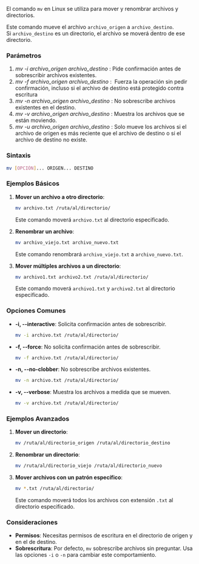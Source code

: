 El comando `mv` en Linux se utiliza para mover y renombrar archivos y directorios.

Este comando mueve el archivo `archivo_origen` a `archivo_destino`. Si `archivo_destino` es un directorio, el archivo se moverá dentro de ese directorio.

### **Parámetros** 
 1. _mv -i archivo_origen archivo_destino_ : Pide confirmación antes de sobrescribir archivos existentes.
 2. _mv -f archivo_origen archivo_destino_ :  Fuerza la operación sin pedir confirmación, incluso si el archivo de destino está protegido contra escritura
 3. _mv -n archivo_origen archivo_destino_ : No sobrescribe archivos existentes en el destino.
 4. _mv -v archivo_origen archivo_destino_ : Muestra los archivos que se están moviendo.
 5. _mv -u archivo_origen archivo_destino_ : Solo mueve los archivos si el archivo de origen es más reciente que el archivo de destino o si el archivo de destino no existe.

### Sintaxis

```bash
mv [OPCIÓN]... ORIGEN... DESTINO
```

### Ejemplos Básicos

1. **Mover un archivo a otro directorio**:
    
    ```bash
    mv archivo.txt /ruta/al/directorio/
    ```
    
    Este comando moverá `archivo.txt` al directorio especificado.
    
2. **Renombrar un archivo**:
    
    ```bash
    mv archivo_viejo.txt archivo_nuevo.txt
    ```
    
    Este comando renombrará `archivo_viejo.txt` a `archivo_nuevo.txt`.
    
3. **Mover múltiples archivos a un directorio**:
    
    ```bash
    mv archivo1.txt archivo2.txt /ruta/al/directorio/
    ```
    
    Este comando moverá `archivo1.txt` y `archivo2.txt` al directorio especificado.
    

### Opciones Comunes

- **-i, --interactive**: Solicita confirmación antes de sobrescribir.
    
    ```bash
    mv -i archivo.txt /ruta/al/directorio/
    ```
    
- **-f, --force**: No solicita confirmación antes de sobrescribir.
    
    ```bash
    mv -f archivo.txt /ruta/al/directorio/
    ```
    
- **-n, --no-clobber**: No sobrescribe archivos existentes.
    
    ```bash
    mv -n archivo.txt /ruta/al/directorio/
    ```
    
- **-v, --verbose**: Muestra los archivos a medida que se mueven.
    
    ```bash
    mv -v archivo.txt /ruta/al/directorio/
    ```
    

### Ejemplos Avanzados

1. **Mover un directorio**:
    
    ```bash
    mv /ruta/al/directorio_origen /ruta/al/directorio_destino
    ```
    
2. **Renombrar un directorio**:
    
    ```bash
    mv /ruta/al/directorio_viejo /ruta/al/directorio_nuevo
    ```
    
3. **Mover archivos con un patrón específico**:
    
    ```bash
    mv *.txt /ruta/al/directorio/
    ```
    
    Este comando moverá todos los archivos con extensión `.txt` al directorio especificado.
    

### Consideraciones

- **Permisos**: Necesitas permisos de escritura en el directorio de origen y en el de destino.
- **Sobrescritura**: Por defecto, `mv` sobrescribe archivos sin preguntar. Usa las opciones `-i` o `-n` para cambiar este comportamiento.